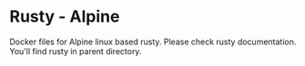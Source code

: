 Rusty - Alpine
===

Docker files for Alpine linux based rusty. Please check rusty documentation.
You'll find rusty in parent directory.
